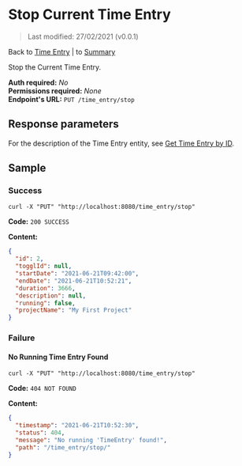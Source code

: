 # Stop Current Time Entry

> Last modified: 27/02/2021 (v0.0.1)

Back to [Time Entry](../Time%20Entry.md) | to [Summary](../../README.md)

Stop the Current Time Entry.

**Auth required:** _No_  
**Permissions required:** _None_  
**Endpoint's URL:** `PUT /time_entry/stop`

## Response parameters

For the description of the Time Entry entity, see [Get Time Entry by ID](Get-Time-Entry-by-ID.md).

## Sample

### Success

```shell
curl -X "PUT" "http://localhost:8080/time_entry/stop"
```

**Code:** `200 SUCCESS`

**Content:**

```json
{
  "id": 2,
  "togglId": null,
  "startDate": "2021-06-21T09:42:00",
  "endDate": "2021-06-21T10:52:21",
  "duration": 3666,
  "description": null,
  "running": false,
  "projectName": "My First Project"
}
```

### Failure

#### No Running Time Entry Found

```shell
curl -X "PUT" "http://localhost:8080/time_entry/stop"
```

**Code:** `404 NOT FOUND`

**Content:**

```json
{
  "timestamp": "2021-06-21T10:52:30",
  "status": 404,
  "message": "No running 'TimeEntry' found!",
  "path": "/time_entry/stop/"
}
```
